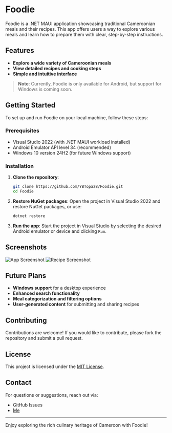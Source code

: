 # Foodie

Foodie is a .NET MAUI application showcasing traditional Cameroonian meals and their recipes. This app offers users a way to explore various meals and learn how to prepare them with clear, step-by-step instructions.

## Features

- **Explore a wide variety of Cameroonian meals**
- **View detailed recipes and cooking steps**
- **Simple and intuitive interface**

> **Note**: Currently, Foodie is only available for Android, but support for Windows is coming soon.

## Getting Started

To set up and run Foodie on your local machine, follow these steps:

### Prerequisites

- Visual Studio 2022 (with .NET MAUI workload installed)
- Android Emulator API level 34 (recommended)
- Windows 10 version 24H2 (for future Windows support)

### Installation

1. **Clone the repository**:
    ```bash
    git clone https://github.com/YBTopaz8/Foodie.git
    cd Foodie
    ```

2. **Restore NuGet packages**:
    Open the project in Visual Studio 2022 and restore NuGet packages, or use:
    ```bash
    dotnet restore
    ```

3. **Run the app**:
    Start the project in Visual Studio by selecting the desired Android emulator or device and clicking `Run`.

## Screenshots

![App Screenshot](link-to-screenshot1)
![Recipe Screenshot](link-to-screenshot2)

## Future Plans

- **Windows support** for a desktop experience
- **Enhanced search functionality**
- **Meal categorization and filtering options**
- **User-generated content** for submitting and sharing recipes

## Contributing

Contributions are welcome! If you would like to contribute, please fork the repository and submit a pull request.

## License

This project is licensed under the [MIT License](LICENSE).

## Contact

For questions or suggestions, reach out via:
- GitHub Issues
- [Me](mailto:8brunel@gmail.com)

---

Enjoy exploring the rich culinary heritage of Cameroon with Foodie!
